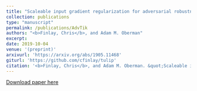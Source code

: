 ```yaml
---
title: "Scaleable input gradient regularization for adversarial robustness"
collection: publications
type: "manuscript"
permalink: /publications/AdvTik
authors: "<b>Finlay, Chris</b>, and Adam M. Oberman"
excerpt: 
date: 2019-10-04
venue: '(preprint)'
arxivurl: 'https://arxiv.org/abs/1905.11468'
giturl: 'https://github.com/cfinlay/tulip'
citation: '<b>Finlay, Chris</b>, and Adam M. Oberman. &quot;Scaleable input gradient regularization for adversarial robustness.&quot; <i>arXiv preprint arXiv:1905.11468</i> (2019).'
---
```


[Download paper here]({{site.url}}/files/publications/AdvTik.pdf)
